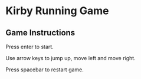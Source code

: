 # Kirby Running Game

## Game Instructions 
Press enter to start.

Use arrow keys to jump up, move left and move right.

Press spacebar to restart game.






 
